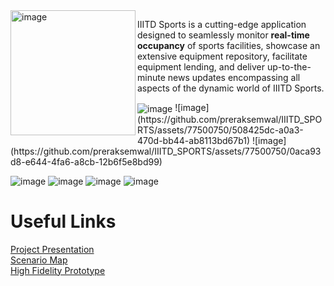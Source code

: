 <img align="left" src="https://github.com/preraksemwal/IIITD_SPORTS/assets/77500750/bf15c9df-9676-4650-b190-f0ac304f50b7" alt="image" width=200>

IIITD Sports is a cutting-edge application designed to seamlessly monitor **real-time occupancy** of sports facilities, showcase an extensive equipment repository, facilitate equipment lending, and deliver up-to-the-minute news updates encompassing all aspects of the dynamic world of IIITD Sports.


<img align="center" src="https://github.com/preraksemwal/IIITD_SPORTS/assets/77500750/67298157-8553-4492-96e4-44e358031e23" alt="image" >
![image](https://github.com/preraksemwal/IIITD_SPORTS/assets/77500750/508425dc-a0a3-470d-bb44-ab8113bd67b1)
![image](https://github.com/preraksemwal/IIITD_SPORTS/assets/77500750/0aca93d8-e644-4fa6-a8cb-12b6f5e8bd99)

![image](https://github.com/preraksemwal/IIITD_SPORTS/assets/77500750/d9e67798-d6b6-497c-a39d-d335f03d94d6)
![image](https://github.com/preraksemwal/IIITD_SPORTS/assets/77500750/b1249730-998e-4cab-9e13-9266924efa97)
![image](https://github.com/preraksemwal/IIITD_SPORTS/assets/77500750/ed34eea4-ee25-48b6-ba49-923a814f95fb)
![image](https://github.com/preraksemwal/IIITD_SPORTS/assets/77500750/9f0e0689-451c-42f0-b34d-c195672c55b2)


# **Useful Links**

[Project Presentation](https://docs.google.com/presentation/d/16DwEtUQ8YsfbIJEeh8mgicx4d3g25EHYudWRiQmE9aA/edit?usp=sharing) </br>
[Scenario Map](https://miro.com/app/board/o9J_lVa294k=/?invite_link_id=197605467212) </br>
[High Fidelity Prototype](https://www.figma.com/proto/yGYYfWz1m30gBt6G1JeXvP/Project_final...?node-id=1%3A506&starting-point-node-id=1%3A506) </br>

